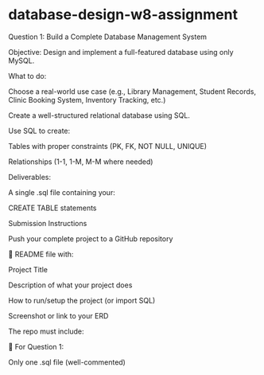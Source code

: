 # database-design-w8-assignment

Question 1: Build a Complete Database Management System

Objective:
Design and implement a full-featured database using only MySQL.

What to do:

Choose a real-world use case (e.g., Library Management, Student Records, Clinic Booking System, Inventory Tracking, etc.)

Create a well-structured relational database using SQL.

Use SQL to create:

Tables with proper constraints (PK, FK, NOT NULL, UNIQUE)

Relationships (1-1, 1-M, M-M where needed)

Deliverables:

A single .sql file containing your:

CREATE TABLE statements

Submission Instructions

Push your complete project to a GitHub repository

📌 README file with:

Project Title

Description of what your project does

How to run/setup the project (or import SQL)

Screenshot or link to your ERD

The repo must include:



🧠 For Question 1:

Only one .sql file (well-commented)
